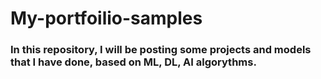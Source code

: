 # My-portfoilio-samples
### In this repository, I will be posting some projects and models that I have done, based on  ML, DL, AI algorythms.
